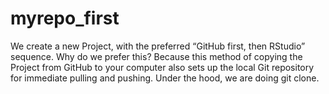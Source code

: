 # myrepo_first
We create a new Project, with the preferred “GitHub first, then RStudio” sequence. Why do we prefer this? Because this method of copying the Project from GitHub to your computer also sets up the local Git repository for immediate pulling and pushing. Under the hood, we are doing git clone.
